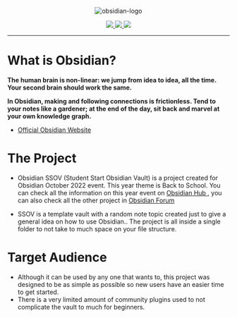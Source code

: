 <div align="center">

![obsidian-logo](https://user-images.githubusercontent.com/89364200/198262081-e961876d-e0dd-454c-a528-fa7565a447c3.png)


<a href="https://discord.gg/veuWUTm">
  <img src="https://img.shields.io/discord/686053708261228577?color=%234E5D94%20&label=Obsidian Discord Server&logo=Discord&logoColor=white">
</a>
<a href="https://www.reddit.com/r/ObsidianMD/">
  <img src="https://img.shields.io/reddit/subreddit-subscribers/obsidianmd?label=r%2Fobsidianmd&logo=reddit&logoColor=white&?link=https://www.reddit.com/r/ObsidianMD/">
</a>
<a href="https://forum.obsidian.md/">
  <img src="https://img.shields.io/badge/Obsidian Forum-Discuss-%238471DA">
</a>

</div>

---

# What is Obsidian?

**The human brain is non-linear: we jump from idea to idea, all the time. Your second brain should work the same.**

**In Obsidian, making and following connections is frictionless. Tend to your notes like a gardener; at the end of the day, sit back and marvel at your own knowledge graph.**

- [Official Obsidian Website](https://obsidian.md)

# The Project

- Obsidian SSOV (Student Start Obsidian Vault) is a project created for Obsidian October 2022 event. This year theme is Back to School. You can check all the information on this year event on <a href="https://publish.obsidian.md/hub/01+-+Community/Events/Obsidian+October+2022">Obsidian Hub </a>, you can also check all the other project in <a href="https://forum.obsidian.md/t/obsidian-october-2022-daily-progress-and-learnings/43767/1">Obsidian Forum </a>

- SSOV is a template vault with a random note topic created just to give a general idea on how to use Obsidian.. The project is all inside a single folder to not take to much space on your file structure.

# Target Audience
- Although it can be used by any one that wants to, this project was designed to be as simple as possible so new users have an easier time to get started. 
- There is a very limited amount of community plugins used to not complicate the vault to much for beginners.